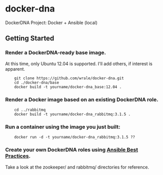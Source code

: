docker-dna
==========

DockerDNA Project: Docker + Ansible (local)

Getting Started
----

### Render a DockerDNA-ready base image.  
At this time, only Ubuntu 12.04 is supported.  I'll add others, if interest is apparent.

        git clone https://github.com/wrale/docker-dna.git
        cd ./docker-dna/base
        docker build -t yourname/docker-dna_base:12.04 .

### Render a Docker image based on an existing DockerDNA role.  

        cd ../rabbitmq
        docker build -t yourname/docker-dna_rabbitmq:3.1.5 .

### Run a container using the image you just built:

        docker run -d -t yourname/docker-dna_rabbitmq:3.1.5 ??

### Create your own DockerDNA roles using [Ansible Best Practices](http://www.ansibleworks.com/docs/playbooks_best_practices.html).

Take a look at the zookeeper/ and rabbitmq/ directories for reference.
